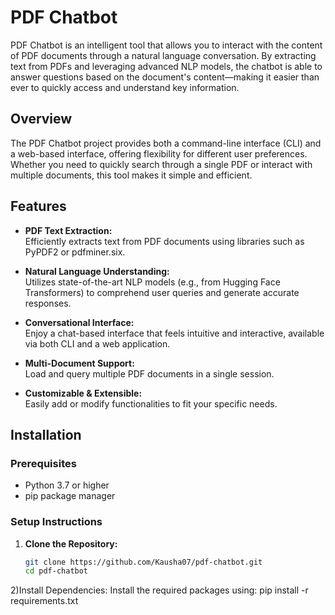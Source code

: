 # PDF Chatbot

PDF Chatbot is an intelligent tool that allows you to interact with the content of PDF documents through a natural language conversation. By extracting text from PDFs and leveraging advanced NLP models, the chatbot is able to answer questions based on the document's content—making it easier than ever to quickly access and understand key information.

## Overview

The PDF Chatbot project provides both a command-line interface (CLI) and a web-based interface, offering flexibility for different user preferences. Whether you need to quickly search through a single PDF or interact with multiple documents, this tool makes it simple and efficient.

## Features

- **PDF Text Extraction:**  
  Efficiently extracts text from PDF documents using libraries such as PyPDF2 or pdfminer.six.

- **Natural Language Understanding:**  
  Utilizes state-of-the-art NLP models (e.g., from Hugging Face Transformers) to comprehend user queries and generate accurate responses.

- **Conversational Interface:**  
  Enjoy a chat-based interface that feels intuitive and interactive, available via both CLI and a web application.

- **Multi-Document Support:**  
  Load and query multiple PDF documents in a single session.

- **Customizable & Extensible:**  
  Easily add or modify functionalities to fit your specific needs.

## Installation

### Prerequisites

- Python 3.7 or higher
- pip package manager

### Setup Instructions

1. **Clone the Repository:**
   ```bash
   git clone https://github.com/Kausha07/pdf-chatbot.git
   cd pdf-chatbot
2)Install Dependencies: Install the required packages using:
pip install -r requirements.txt


